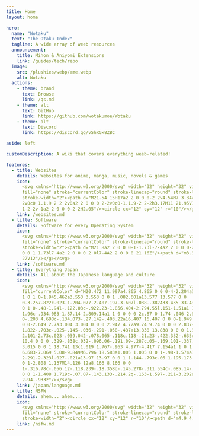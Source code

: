 ```yaml
---
title: Home
layout: home

hero:
  name: "Wotaku"
  text: "The Otaku Index"
  tagline: A wide array of weeb resources
  announcement:
    title: Mihon & Aniyomi Extensions
    link: /guides/tech/repo
  image:
    src: /plushies/webp/ame.webp
    alt: Wotaku
  actions:
    - theme: brand
      text: Browse
      link: /qs.md
    - theme: alt
      text: GitHub
      link: https://github.com/wotakumoe/Wotaku
    - theme: alt
      text: Discord
      link: https://discord.gg/vShRGx8ZBC

aside: left

customDescription: A wiki that covers everything weeb-related!

features:
  - title: Websites
    details: Websites for anime, manga, music, novels & games
    icon:
      <svg xmlns="http://www.w3.org/2000/svg" width="32" height="32" viewBox="0 0 24 24"><g
      fill="none" stroke="currentColor" stroke-linecap="round" stroke-linejoin="round"
      stroke-width="2"><path d="M21.54 15H17a2 2 0 0 0-2 2v4.54M7 3.34V5a3 3 0 0 0 3 3v0a2 2 0 0 1 2
      2v0c0 1.1.9 2 2 2v0a2 2 0 0 0 2-2v0c0-1.1.9-2 2-2h3.17M11 21.95V18a2 2 0 0 0-2-2v0a2 2 0 0
      1-2-2v-1a2 2 0 0 0-2-2H2.05"/><circle cx="12" cy="12" r="10"/></g></svg>
    link: /websites.md
  - title: Software
    details: Software for every Operating System
    icon:
      <svg xmlns="http://www.w3.org/2000/svg" width="32" height="32" viewBox="0 0 24 24"><g
      fill="none" stroke="currentColor" stroke-linecap="round" stroke-linejoin="round"
      stroke-width="2"><path d="M21 8a2 2 0 0 0-1-1.73l-7-4a2 2 0 0 0-2 0l-7 4A2 2 0 0 0 3 8v8a2 2 0
      0 0 1 1.73l7 4a2 2 0 0 0 2 0l7-4A2 2 0 0 0 21 16Z"/><path d="m3.3 7l8.7 5l8.7-5M12
      22V12"/></g></svg>
    link: /software.md
  - title: Everything Japan
    details: All about the Japanese language and culture
    icon:
      <svg xmlns="http://www.w3.org/2000/svg" width="32" height="32" viewBox="0 0 24 24"><path
      fill="currentColor" d="M20.472 11.997a4.865 4.865 0 0 0-4-2.204a5.592 5.592 0 0 0-.131-1.024a1
      1 0 1 0-1.945.462a3.553 3.553 0 0 1 .082.601a13.577 13.577 0 0
      0-3.257.822c.023-1.204.077-2.407.197-3.607l.038-.382A33.435 33.435 0 0 0 14.938 6l.12-.03a1 1
      0 1 0-.48-1.94l-.122.03c-.922.23-1.856.404-2.794.55l.151-1.51a1 1 0 0 0-1.99-.2l-.196
      1.96c-.934.083-1.87.14-2.809.14a1 1 0 0 0 0 2c.87 0 1.74-.046 2.607-.114a46.66 46.66 0 0
      0-.203 4.698c-.134.073-.27.142-.403.22a16.407 16.407 0 0 0-1.949 1.31l-.022.018a13.74 13.74 0
      0 0-2.649 2.7a3.004 3.004 0 0 0 2.947 4.72a9.74 9.74 0 0 0 2.837-1.014a.996.996 0 0 0
      1.822-.703c-.025-.145-.036-.291-.058-.437a13.838 13.838 0 0 0 1.314-1.155a13.167 13.167 0 0 0
      2.101-2.73c.023-.039.042-.078.065-.118c.118-.21.23-.422.332-.635c.053-.111.102-.222.151-.333a10.4
      10.4 0 0 0 .329-.838c.032-.096.06-.191.09-.287c.05-.169.101-.337.141-.504l.005-.018A3.015
      3.015 0 0 1 18.741 13c1.019 1.767-.963 4.977-4.417 7.154a1 1 0 1 0 1.067 1.692c4.499-2.836
      6.683-7.069 5.08-9.849M6.796 18.583a1.005 1.005 0 0 1-.98-1.574a11.893 11.893 0 0 1
      2.291-2.323l.027-.021a13.97 13.97 0 0 1 1.144-.793c.06 1.195.173 2.386.326 3.574a8.185 8.185 0
      0 1-2.808 1.137M14.126 12a8.166 8.166 0 0
      1-.316.78c-.056.12-.118.239-.18.358q-.145.278-.311.554c-.085.14-.172.279-.265.418a11.48 11.48
      0 0 1-1.408 1.719c-.07.07-.143.133-.214.2q-.163-1.597-.211-3.202a12.513 12.513 0 0 1
      2.94-.933z"/></svg>
    link: /japan/language.md
  - title: NSFW
    details: ahem... ahem....
    icon:
      <svg xmlns="http://www.w3.org/2000/svg" width="32" height="32" viewBox="0 0 24 24"><g
      fill="none" stroke="currentColor" stroke-linecap="round" stroke-linejoin="round"
      stroke-width="2"><circle cx="12" cy="12" r="10"/><path d="m4.9 4.9l14.2 14.2"/></g></svg>
    link: /nsfw.md
---
```


<script setup>
const images = {
  normal: {
    // Hololive Myth (1st Gen EN)
    "/plushies/webp/ame.webp": "linear-gradient(-30deg, #FEE097, #f7f6c8)",    
    "/plushies/webp/calli.webp": "linear-gradient(-30deg, #E35277, #f07392)",  
    "/plushies/webp/gura.webp": "linear-gradient(-30deg, #3E92CF, #57b0f0)",   
    "/plushies/webp/ina.webp": "linear-gradient(-30deg, #532bc2, #a594f9)",    
    "/plushies/webp/kiara.webp": "linear-gradient(-30deg, #EB433F, #FEEB73)",  

    // Hololive Promise (2nd Gen EN)
    "/plushies/webp/bae.webp": "linear-gradient(-30deg, #EE241A, #FEE160)",    
    "/plushies/webp/fauna.webp": "linear-gradient(-30deg, #B2F182, #F8FFDF)", 
    "/plushies/webp/irys.webp": "linear-gradient(-30deg, #E10E5D, #FE6DA5)",   
    "/plushies/webp/kronii.webp": "linear-gradient(-30deg, #2b6cee, #5B9DFE)", 
    "/plushies/webp/mumei.webp": "linear-gradient(-30deg, #E7AE80, #FEF5B0)",  
    "/plushies/webp/sana.webp": "linear-gradient(-30deg, #F5E0CF, #f8eee5)",    

    // Hololive Advent (3rd Gen EN)
    "/plushies/webp/biboo.webp": "linear-gradient(-30deg, #9B8DEE, #FF65DB)",  
    "/plushies/webp/fuwawa.webp": "linear-gradient(-30deg, #9FCEFE, #C7DEFE)", 
    "/plushies/webp/mococo.webp": "linear-gradient(-30deg, #FE78A3, #FEAACC)", 
    "/plushies/webp/nerissa.webp": "linear-gradient(-30deg, #103BD9, #1CD5FC)", 
    "/plushies/webp/shiori.webp": "linear-gradient(-30deg, #deb1f0, #eaddff)", 

    // Hololive Justice (4th Gen EN)
    "/plushies/webp/cecilia.webp": "linear-gradient(-30deg, #61A979, #CFFDCC)", 
    "/plushies/webp/elizabeth.webp": "linear-gradient(-30deg, #BA3036, #2196DB)", 
    "/plushies/webp/gigi.webp": "linear-gradient(-30deg, #F39C35, #FEB743)",  
    "/plushies/webp/raora.webp": "linear-gradient(-30deg, #D26588, #F698BC)",  
  },
};

const mode = "normal";

function randomPlushie() {
  const entries = Object.entries(images[mode]);
  const randomEntry = entries[Math.floor(Math.random() * entries.length)];
  const [bg, color] = randomEntry;
  return [bg, color];
}

const handleClick = () => {
  const [bg, color] = randomPlushie();
  document.documentElement.style.setProperty("--vp-home-hero-image-background-image", color);
  document.querySelector(".VPImage.image-src").src = bg;
}

const icon = document.querySelector(".VPImage.image-src");

if (icon) {
  icon.addEventListener("click", handleClick);
}
</script>
